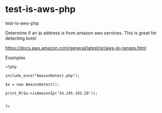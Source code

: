 # test-is-aws-php
test-is-aws-php

Determine if an ip address is from amazon aws services.  This is great for detecting bots! 

https://docs.aws.amazon.com/general/latest/gr/aws-ip-ranges.html


Examples
```
<?php 

include_once("AmazonDetect.php"); 

$a = new AmazonDetect(); 

print_R($a->isAmazonIp('54.245.193.29')); 


?>

```
